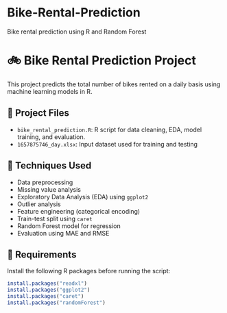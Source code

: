 # Bike-Rental-Prediction
Bike rental prediction using R and Random Forest
# 🚲 Bike Rental Prediction Project

This project predicts the total number of bikes rented on a daily basis using machine learning models in R.

## 📁 Project Files

- `bike_rental_prediction.R`: R script for data cleaning, EDA, model training, and evaluation.
- `1657875746_day.xlsx`: Input dataset used for training and testing 
## 🧠 Techniques Used

- Data preprocessing
- Missing value analysis
- Exploratory Data Analysis (EDA) using `ggplot2`
- Outlier analysis
- Feature engineering (categorical encoding)
- Train-test split using `caret`
- Random Forest model for regression
- Evaluation using MAE and RMSE

## 🔧 Requirements

Install the following R packages before running the script:

```r
install.packages("readxl")
install.packages("ggplot2")
install.packages("caret")
install.packages("randomForest")
